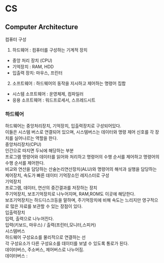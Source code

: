 # CS
## Computer Architecture
컴퓨터 구성   
1. 하드웨어 : 컴퓨터를 구성하는 기계적 장치   
- 중앙 처리 장치 (CPU)   
- 기억장치 : RAM, HDD   
- 입출력 장치: 마우스, 프린터   
2. 소프트웨어 : 하드웨어의 동작을 지시하고 제어하는 명령어 집합   
- 시스템 소프트웨어 : 운영체제, 컴파일러   
- 응용 소프트웨어 : 워드프로세서, 스프레드시트   
   
### 하드웨어   
하드웨어는 중앙처리장치, 기억장치, 입출력장치로 구성되어있다.   
이들은 시스템 버스로 연결되어 있으며, 시스템버스는 데이터와 명령 제어 신호를 각 장치를 실어나르는 역할을 한다.   
중앙처리장치(CPU)   
인간으로 따지면 두뇌에 해당하는 부분    
프로그램 명령어와 데이터를 읽어와 처리하고 명령어의 수행 순서를 제어하고 명령어의 수행 순서를 제어한다.   
비교와 연산을 담당하는 산술논리연산장치(ALU)와 명령어의 해석과 실행을 담당하는 제어장치, 속도가 빠른 데이터 기억장소인 레지스터로 구성   
기억장치   
프로그램, 데이터, 연산의 중간결과를 저장하는 장치   
주기억장치, 보조기억장치로 나누어지며, RAM,ROM도 이곳에 해당한다.   
보조기억장치는 하드디스크등을 말하며, 주기억장치에 비해 속도는 느리지만 영구적으로 많은 자료를 보관할 수 있는 장점이 있다.   
입출력장치   
입력, 출력으로 나누어진다.   
입력(키보드, 마우스) / 출력(프린터,모니터,스피커)   
시스템버스   
하드웨어 구성요소를 물리적으로 연결하는 선   
각 구성요소가 다른 구성요소를 데이터를 보낼 수 있도록 통로가 된다.   
데이터버스, 주소버스, 제어버스로 나누어짐.   
데이터버스 : 
